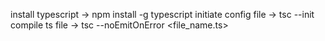 install typescript -> npm install -g typescript
initiate config file -> tsc --init
compile ts file -> tsc --noEmitOnError <file_name.ts>